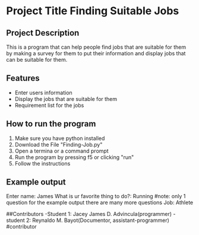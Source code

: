 # Project Title Finding Suitable Jobs

## Project Description
This is a program that can help people find jobs that are suitable for them by making a survey for them to put their information and display jobs that can be suitable for them.

## Features
- Enter users information
- Display the jobs that are suitable for them
- Requirement list for the jobs

## How to run the program
1. Make sure you have python installed
2. Download the File "Finding-Job.py"
3. Open a termina or a command prompt
4. Run the program by pressing f5 or clicking "run"
5. Follow the instructions

## Example output
Enter name: James
What is ur favorite thing to do?: Running
#note: only 1 question for the example output there are many more questions
Job: Athlete

##Contributors
-Student 1: Jacey James D. Advincula(programmer)
-student 2: Reynaldo M. Bayot(Documentor, assistant-programmer)
#contributor

